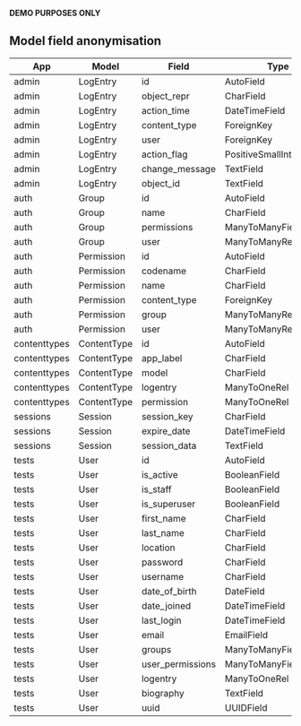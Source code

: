 **DEMO PURPOSES ONLY**
## Model field anonymisation
App | Model | Field | Type | Anonymise | Redact
--- | ---   | ---   | ---  | --- | ---
admin | LogEntry | id | AutoField | - | -
admin | LogEntry | object_repr | CharField | - | -
admin | LogEntry | action_time | DateTimeField | - | -
admin | LogEntry | content_type | ForeignKey | - | -
admin | LogEntry | user | ForeignKey | - | -
admin | LogEntry | action_flag | PositiveSmallIntegerField | - | -
admin | LogEntry | change_message | TextField | - | -
admin | LogEntry | object_id | TextField | - | -
auth | Group | id | AutoField | - | -
auth | Group | name | CharField | - | -
auth | Group | permissions | ManyToManyField | - | -
auth | Group | user | ManyToManyRel | - | -
auth | Permission | id | AutoField | - | -
auth | Permission | codename | CharField | - | -
auth | Permission | name | CharField | - | -
auth | Permission | content_type | ForeignKey | - | -
auth | Permission | group | ManyToManyRel | - | -
auth | Permission | user | ManyToManyRel | - | -
contenttypes | ContentType | id | AutoField | - | -
contenttypes | ContentType | app_label | CharField | - | -
contenttypes | ContentType | model | CharField | - | -
contenttypes | ContentType | logentry | ManyToOneRel | - | -
contenttypes | ContentType | permission | ManyToOneRel | - | -
sessions | Session | session_key | CharField | - | -
sessions | Session | expire_date | DateTimeField | - | -
sessions | Session | session_data | TextField | - | -
tests | User | id | AutoField | - | -
tests | User | is_active | BooleanField | - | -
tests | User | is_staff | BooleanField | - | -
tests | User | is_superuser | BooleanField | - | -
tests | User | first_name | CharField | True | CUSTOM
tests | User | last_name | CharField | - | AUTO
tests | User | location | CharField | - | AUTO
tests | User | password | CharField | - | AUTO
tests | User | username | CharField | - | -
tests | User | date_of_birth | DateField | - | -
tests | User | date_joined | DateTimeField | - | -
tests | User | last_login | DateTimeField | - | -
tests | User | email | EmailField | - | AUTO
tests | User | groups | ManyToManyField | - | -
tests | User | user_permissions | ManyToManyField | - | -
tests | User | logentry | ManyToOneRel | - | -
tests | User | biography | TextField | - | AUTO
tests | User | uuid | UUIDField | - | -
